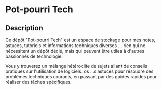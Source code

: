 # Pot-pourri Tech

## Description

Ce dépôt "Pot-pourri Tech" est un espace de stockage pour mes notes, astuces, tutoriels et informations techniques diverses ... rien qui ne nécessitent un dépôt dédié, mais qui peuvent être utiles à d'autres passionnés de technologie.

Vous y trouverez un mélange hétéroclite de sujets allant de conseils pratiques sur l'utilisation de logiciels, os ...s astuces pour résoudre des problèmes techniques courants, en passant par des guides rapides pour réaliser des tâches spécifiques.
